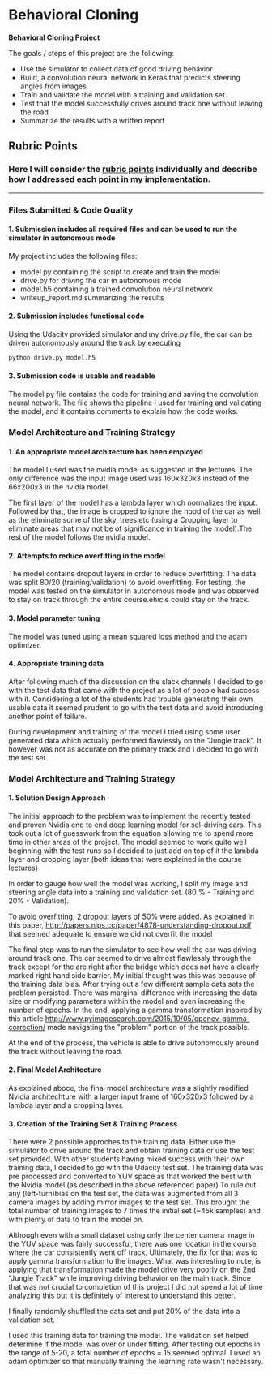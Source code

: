 # **Behavioral Cloning** 


**Behavioral Cloning Project**

The goals / steps of this project are the following:
* Use the simulator to collect data of good driving behavior
* Build, a convolution neural network in Keras that predicts steering angles from images
* Train and validate the model with a training and validation set
* Test that the model successfully drives around track one without leaving the road
* Summarize the results with a written report


[//]: # (Image References)

[image1]: ./Nvidia-architecture.png "Model Visualization"
[image2]: ./examples/placeholder.png "Grayscaling"
[image3]: ./examples/placeholder_small.png "Recovery Image"
[image4]: ./examples/placeholder_small.png "Recovery Image"
[image5]: ./examples/placeholder_small.png "Recovery Image"
[image6]: ./examples/placeholder_small.png "Normal Image"
[image7]: ./examples/placeholder_small.png "Flipped Image"

## Rubric Points
### Here I will consider the [rubric points](https://review.udacity.com/#!/rubrics/432/view) individually and describe how I addressed each point in my implementation.  

---
### Files Submitted & Code Quality

#### 1. Submission includes all required files and can be used to run the simulator in autonomous mode

My project includes the following files:
* model.py containing the script to create and train the model
* drive.py for driving the car in autonomous mode
* model.h5 containing a trained convolution neural network 
* writeup_report.md summarizing the results

#### 2. Submission includes functional code
Using the Udacity provided simulator and my drive.py file, the car can be driven autonomously around the track by executing 
```sh
python drive.py model.h5
```

#### 3. Submission code is usable and readable

The model.py file contains the code for training and saving the convolution neural network. The file shows the pipeline I used for training and validating the model, and it contains comments to explain how the code works.

### Model Architecture and Training Strategy

#### 1. An appropriate model architecture has been employed

The model I used was the nvidia model as suggested in the lectures. The only difference was the input image used was 160x320x3 instead of the 66x200x3 in the nvidia model.

The first layer of the model has a lambda layer which normalizes the input. Followed by that, the image is cropped to ignore the hood of the car as well as the eliminate some of the sky, trees etc (using a Cropping layer to eliminate areas that may not be of significance in training the model).The rest of the model follows the nvidia model.

#### 2. Attempts to reduce overfitting in the model

The model contains dropout layers in order to reduce overfitting. 
The data was split 80/20 (training/validation) to avoid overfitting. For testing, the model was tested on the simulator in autonomous mode and was observed to stay on track through the entire course.ehicle could stay on the track.

#### 3. Model parameter tuning

The model was tuned using a mean squared loss method and the adam optimizer.

#### 4. Appropriate training data

After following much of the discussion on the slack channels I decided to go with the test data that came with the project as a lot of people had success with it. Considering a lot of the students had trouble generating their own usable data it seemed prudent to go with the test data and avoid introducing another point of failure.

During development and training of the model I tried using some user generated data which actually performed flawlessly on the "Jungle track". It however was not as accurate on the primary track and I decided to go with the test set. 

### Model Architecture and Training Strategy

#### 1. Solution Design Approach

The initial approach to the problem was to implement the recently tested and proven Nvidia end to end deep learning model for sel-driving cars. This took out a lot of guesswork from the equation allowing me to spend more time in other areas of the project. The model seemed to work quite well beginning with the test runs so I decided to just add on top of it the lambda layer and cropping layer (both ideas that were explained in the course lectures)

In order to gauge how well the model was working, I split my image and steering angle data into a training and validation set. (80 % - Training and 20% - Validation). 

To avoid overfitting, 2 dropout layers of 50% were added.
As explained in this paper, http://papers.nips.cc/paper/4878-understanding-dropout.pdf that seemed adequate to ensure we did not overfit the model

The final step was to run the simulator to see how well the car was driving around track one. The car seemed to drive almost flawlessly through the track except for the are right after the bridge which does not have a clearly marked right hand side barrier. My initial thought was this was because of the training data bias. After trying out a few different sample data sets the problem persisted. There was marginal difference with increasing the data size or modifying parameters within the model and even increasing the number of epochs.
In the end, applying a gamma transformation inspired by this article
http://www.pyimagesearch.com/2015/10/05/opencv-gamma-correction/ made navigating the "problem" portion of the track possible.

At the end of the process, the vehicle is able to drive autonomously around the track without leaving the road.

#### 2. Final Model Architecture

As explained aboce, the final model architecture was a slightly modified Nvidia architechture with a larger input frame of 160x320x3 followed by a lambda layer and a cropping layer. 

#### 3. Creation of the Training Set & Training Process

There were 2 possible approches to the training data. Either use the simulator to drive around the track and obtain training data or use the test set provided. With other students having mixed success with their own training data, I decided to go with the Udacity test set.
The training data was pre processed and converted to YUV space as that worked the best with the Nvidia model (as described in the above referenced paper) To rule out any (left-turn)bias on the test set, the data was augmented from all 3 camera images by adding mirror images to the test set. This brought the total number of training images to 7 times the initial set (~45k samples) and with plenty of data to train the model on.

Although even with a small dataset using only the center camera image in the YUV space was fairly successful, there was one location in the course, where the car consistently went off track. Ultimately, the fix for that was to apply gamma transformation to the images. 
What was interesting to note, is applying that transformation made the model drive very poorly on the 2nd "Jungle Track" while improving driving behavior on the main track. Since that was not crucial to completion of this project I did not spend a lot of time analyzing this but it is definitely of interest to understand this better.

I finally randomly shuffled the data set and put 20% of the data into a validation set. 

I used this training data for training the model. The validation set helped determine if the model was over or under fitting. After testing out epochs in the range of 5-20, a total number of epochs = 15 seemed optimal. I used an adam optimizer so that manually training the learning rate wasn't necessary.
